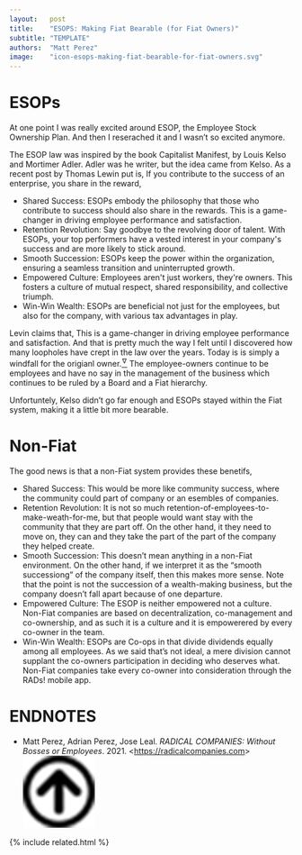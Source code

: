 ```yaml
---
layout:   post
title:    "ESOPS: Making Fiat Bearable (for Fiat Owners)"
subtitle: "TEMPLATE"
authors:  "Matt Perez"
image:    "icon-esops-making-fiat-bearable-for-fiat-owners.svg"
---
```


<div style="display:none;">
 <p>At one point I was really excited around ESOP, the Employee Stock Ownership Plan. And then I reserached it and I wasn&rsquo;t so excited anymore.</p>
</div>

<h1>ESOPs</h1>
 <p>At one point I was really excited around ESOP, the Employee Stock Ownership Plan. And then I reserached it and I wasn&rsquo;t so excited anymore.</p>
 <p>The ESOP law was inspired by the book Capitalist Manifest, by Louis Kelso and Mortimer Adler. Adler was he writer, but the idea came from Kelso. As a recent post by Thomas Lewin put is, <span class='_quotespan'>If you contribute to the success of an enterprise, you share in the reward,</span></p>
  <ul>
   <li>Shared Success: ESOPs embody the philosophy that those who contribute to success should also share in the rewards. This is a game-changer in driving employee performance and satisfaction.</li>
   <li>Retention Revolution: Say goodbye to the revolving door of talent. With ESOPs, your top performers have a vested interest in your company's success and are more likely to stick around.</li>
   <li>Smooth Succession: ESOPs keep the power within the organization, ensuring a seamless transition and uninterrupted growth.</li>
   <li>Empowered Culture: Employees aren't just workers, they're owners. This fosters a culture of mutual respect, shared responsibility, and collective triumph.</li>
   <li>Win-Win Wealth: ESOPs are beneficial not just for the employees, but also for the company, with various tax advantages in play.</li>
  </ul>
 <p>Levin claims that, <span class='_quotespan'>This is a game-changer in driving employee performance and satisfaction.</span> And that is pretty much the way I felt until I discovered how many loopholes have crept in the law over the years. Today is is simply a windfall for the origianl owner.<a href="#en01"><sup id="bm01">&hairsp;&nabla;&hairsp;</sup></a> The employee-owners continue to be employees and have no say in the management of the business which continues to be ruled by a Board and a <span class='_paradigm'>Fiat</span> hierarchy.</p>
 <p>Unfortuntely, Kelso didn&rsquo;t go far enough and ESOPs stayed within the <span class='_paradigm'>Fiat</span> system, making it a little bit more bearable.</p>

<h1>Non-Fiat</h1>
 <p>The good news is that a non-<span class='_paradigm'>Fiat</span> system provides these benetifs,</p>
  <ul>
   <li>Shared Success: This would be more like community success, where the community could part of company or an esembles of companies.</li>
   <li>Retention Revolution: It is not so much retention-of-employees-to-make-weath-for-me, but that people would want stay with the community that they are part off. On the other hand, it they need to move on, they can and they take the part of the part of the company they helped create.</li>
   <li>Smooth Succession: This doesn&rsquo;t mean anything in a non-<span class='_paradigm'>Fiat</span> environment. On the other hand, if we interpret it as the &ldquo;smooth successiong&rdquo; of the company itself, then this makes more sense. Note that the point is not the succession of a wealth-making business, but the company doesn&rsquo;t fall apart because of one departure.</li>
   <li>Empowered Culture: The ESOP is neither empowered not a culture. Non-<span class='_paradigm'>Fiat</span> companies are based on  decentralization, co-management and co-ownership, and as such it is a culture and it is empowerered by every co-owner in the team.</li>
   <li>Win-Win Wealth: ESOPs are Co-ops in that divide dividends equally among all employees. As we said that&rsquo;s not ideal, a mere division cannot supplant the co-owners participation in deciding who deserves what. Non-<span class='_paradigm'>Fiat</span> companies take every co-owner into consideration through the <span class='_paradigm'>RADs!</span> mobile app.</em></li>
  </ul>

<h1 class="_section">ENDNOTES</h1>
 <ul>
  <li id="en01">
   <p class="_list-item">
    Matt Perez, Adrian Perez, Jose Leal.
    <em>RADICAL COMPANIES: Without Bosses or Employees</em>.
    2021.
    &lt;<a href="https://radicalcompanies.com" target="_blank">https://radicalcompanies.com</a>&gt;
    <a class="_uparrow" href="#bm01"><img src="/assets/img/arrow-up-icon.png"></a>
   </p>
  </li>
 </ul>

{% include related.html %}
